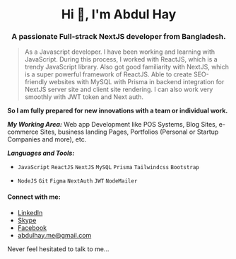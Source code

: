 <h1 align="center">Hi 👋, I'm  Abdul Hay</h1>
<h3 align="center">A passionate Full-strack NextJS developer from Bangladesh.</h3>

>As a Javascript developer. I have been working and learning with JavaScript. During this process, I worked with ReactJS, which is a trendy JavaScript library. Also got good familiarity with NextJS, which is a super powerful framework of ReactJS. Able to create SEO-friendly websites with MySQL with Prisma in backend integration for NextJS server site and client site rendering. I can also work very smoothly with JWT token and Next auth.

**So I am fully prepared for new innovations with a team or individual work.**

***My Working Area:***
Web app Development like POS Systems, Blog Sites, e-commerce Sites, business landing Pages, Portfolios (Personal or Startup Companies and more), etc.

***Languages and Tools:***
- `JavaScript` `ReactJS` `NextJS` `MySQL` `Prisma` `Tailwindcss` `Bootstrap`

- `NodeJS` `Git` `Figma` `NextAuth` `JWT` `NodeMailer`


#### Connect with me:
-  [LinkedIn](https://www.linkedin.com/in/abdulhay103/ "LinkedIn")
- [Skype](https://join.skype.com/invite/Djq7FxYGsyqX "Skype")
-  [Facebook](https://www.facebook.com/abdulhay103 "Facebook")
-  abdulhay.me@gmail.com

Never feel hesitated to talk to me...
